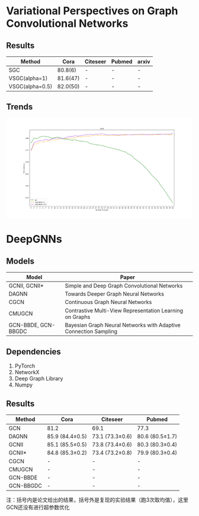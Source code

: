 # Variational Perspectives on Graph Convolutional Networks
## Results
| Method | Cora | Citeseer | Pubmed | arxiv |
| --- | --- | --- | --- | --- |
| SGC | 80.8(6) | - | - | - |
| VSGC(alpha=1) | 81.6(47) | - | - | - |
| VSGC(alpha=0.5) | 82.0(50) | - | - | - |
## Trends
![image](https://github.com/lt610/DeepGNNS/blob/master/result/images/sgc.png)
# DeepGNNs
## Models

| Model | Paper |
| --- | --- |
| GCNII, GCNII\* | Simple and Deep Graph Convolutional Networks |
| DAGNN | Towards Deeper Graph Neural Networks |
| CGCN | Continuous Graph Neural Networks |
| CMUGCN | Contrastive Multi-View Representation Learning on Graphs |
| GCN-BBDE, GCN-BBGDC | Bayesian Graph Neural Networks with Adaptive Connection Sampling |
## Dependencies

1. PyTorch
2. NetworkX
3. Deep Graph Library
4. Numpy

## Results

| Method | Cora | Citeseer | Pubmed |
| --- | --- | --- | --- |
| GCN | 81.2 | 69.1 | 77.3 |
| DAGNN | 85.9 (84.4±0.5) | 73.1 (73.3±0.6) | 80.6 (80.5±1.7) |
| GCNII | 85.1 (85.5±0.5) | 73.8 (73.4±0.6) | 80.3 (80.3±0.4) |
| GCNII* | 84.8 (85.3±0.2) | 73.4 (73.2±0.8) | 79.9 (80.3±0.4) |
| CGCN | - | - | - |
| CMUGCN | - | - | - |
| GCN-BBDE | - | - | - |
| GCN-BBGDC | - | - | - |

注：括号内是论文给出的结果，括号外是复现的实验结果（跑3次取均值），这里GCN还没有进行超参数优化

